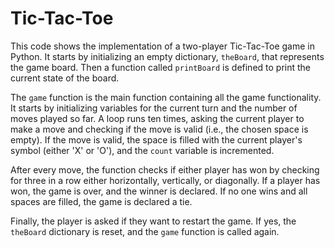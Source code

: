 # Tic-Tac-Toe
This code shows the implementation of a two-player Tic-Tac-Toe game in Python. It starts by initializing an empty dictionary, `theBoard`, that represents the game board. Then a function called `printBoard` is defined to print the current state of the board.

The `game` function is the main function containing all the game functionality. It starts by initializing variables for the current turn and the number of moves played so far. A loop runs ten times, asking the current player to make a move and checking if the move is valid (i.e., the chosen space is empty). If the move is valid, the space is filled with the current player's symbol (either 'X' or 'O'), and the `count` variable is incremented.

After every move, the function checks if either player has won by checking for three in a row either horizontally, vertically, or diagonally. If a player has won, the game is over, and the winner is declared. If no one wins and all spaces are filled, the game is declared a tie.

Finally, the player is asked if they want to restart the game. If yes, the `theBoard` dictionary is reset, and the `game` function is called again.
